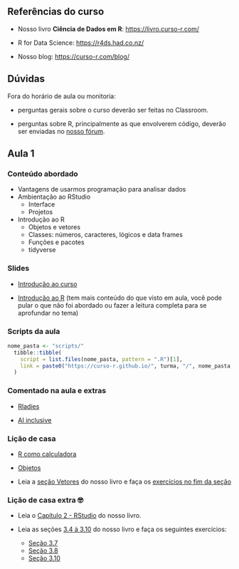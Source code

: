 
<!-- README.md is generated from README.Rmd. Please edit that file -->

## Referências do curso

  - Nosso livro **Ciência de Dados em R**: <https://livro.curso-r.com/>

  - R for Data Science: <https://r4ds.had.co.nz/>

  - Nosso blog: <https://curso-r.com/blog/>

## Dúvidas

Fora do horário de aula ou monitoria:

  - perguntas gerais sobre o curso deverão ser feitas no Classroom.

  - perguntas sobre R, principalmente as que envolverem código, deverão
    ser enviadas no [nosso fórum](https://discourse.curso-r.com/).

## Aula 1

### Conteúdo abordado

  - Vantagens de usarmos programação para analisar dados
  - Ambientação ao RStudio
      - Interface
      - Projetos
  - Introdução ao R
      - Objetos e vetores
      - Classes: números, caracteres, lógicos e data frames
      - Funções e pacotes
      - tidyverse

### Slides

  - [Introdução ao
    curso](https://curso-r.github.io/main-r4ds-1/slides/01-introducao-ao-curso.html)

  - [Introdução ao
    R](https://curso-r.github.io/main-r4ds-1/slides/02-introducao-ao-r.html)
    (tem mais conteúdo do que visto em aula, você pode pular o que não
    foi abordado ou fazer a leitura completa para se aprofundar no tema)

### Scripts da aula

``` r
nome_pasta <- "scripts/"
  tibble::tibble(
    script = list.files(nome_pasta, pattern = ".R")[1],
    link = paste0("https://curso-r.github.io/", turma, "/", nome_pasta, script)
  )
```

### Comentado na aula e extras

  - [Rladies](https://benubah.github.io/r-community-explorer/rladies.html)

  - [AI inclusive](https://www.ai-inclusive.org/)

### Lição de casa

  - [R como
    calculadora](https://livro.curso-r.com/3-2-r-como-calculadora.html#exerc%C3%ADcios)

  - [Objetos](https://livro.curso-r.com/3-3-objetosfuncoes#exerc%C3%ADcios-1)

  - Leia a [seção Vetores](https://livro.curso-r.com/3-6-vetores.html)
    do nosso livro e faça os [exercícios no fim da
    seção](https://livro.curso-r.com/3-6-vetores.html#exerc%C3%ADcios-2)

### Lição de casa extra 🤓

  - Leia o [Capítulo 2 -
    RStudio](https://livro.curso-r.com/2-rstudio.html) do nosso livro.

  - Leia as seções [3.4
    à 3.10](https://livro.curso-r.com/3-4-data-frames.html) do nosso
    livro e faça os seguintes exercícios:
    
      - [Seção 3.7](https://livro.curso-r.com/3-7-testes-l%C3%B3gicos.html#exerc%C3%ADcios-4)
      - [Seção 3.8](https://livro.curso-r.com/3-8-valoresespeciais#exerc%C3%ADcios-5)
      - [Seção 3.10](https://livro.curso-r.com/3-10-mais-sobre-data-frames.html#exerc%C3%ADcios-4)

<!-- ## Aula 2 -->

<!-- ### Conteúdo abordado -->

<!-- - Importação de arquivos -->

<!--   - arquivos de texto -->

<!--   - arquivos Excel -->

<!-- - Exportação de arquivos -->

<!-- - Manipulação de bases -->

<!--   - `select()` -->

<!--   - `arrange()` -->

<!--   - pipe `%>%` -->

<!-- ### Slides -->

<!-- - [Introdução ao curso](https://curso-r.github.io/main-r4ds-1/slides/01-introducao-ao-curso.html) -->

<!-- - [Importação](    https://curso-r.github.io/main-r4ds-1/slides/03-importacao.html) -->

<!-- - [Manipulação](https://curso-r.github.io/main-r4ds-1/slides/04-manipulacao.html) -->

<!-- ### Scripts da aula -->

<!-- ```{r, eval = FALSE} -->

<!-- nome_pasta <- "scripts/" -->

<!--   tibble::tibble( -->

<!--     script = list.files(nome_pasta, pattern = ".R")[1], -->

<!--     link = paste0("https://curso-r.github.io/", turma, "/", nome_pasta, script) -->

<!--   ) -->

<!-- ``` -->

<!-- ### Comentado na aula e extras -->

<!-- ### Lição de casa -->

<!-- ### Lição de casa extra &#x1f913; -->

<!-- ## Aula 3 -->

<!-- ### Conteúdo abordado -->

<!-- - Manipulação de bases -->

<!--   - `filter()` -->

<!--   - `mutate()` -->

<!-- ## Aula 4 -->

<!-- ### Conteúdo abordado -->

<!-- - Manipulação de bases -->

<!--   - `group_by()` e `summarise()` -->

<!--   - juntando duas bases -->

<!-- ## Aula 5 -->

<!-- ### Conteúdo abordado -->

<!-- - Gráficos -->

<!--   - Gráficos de pontos (dispersão) -->

<!--   - Gráficos de barras -->

<!-- ## Aula 6 -->

<!-- ### Conteúdo abordado -->

<!-- - Gráficos -->

<!--   - Boxplots e histogramas -->

<!--   - Customizando gráficos -->

<!-- ## Aula 7 -->

<!-- ### Conteúdo abordado -->

<!-- - Relatórios em R Markdown -->

<!--   - Introdução ao R Markdown -->

<!--   - Construindo relatórios em HTML, PDF e Word -->

